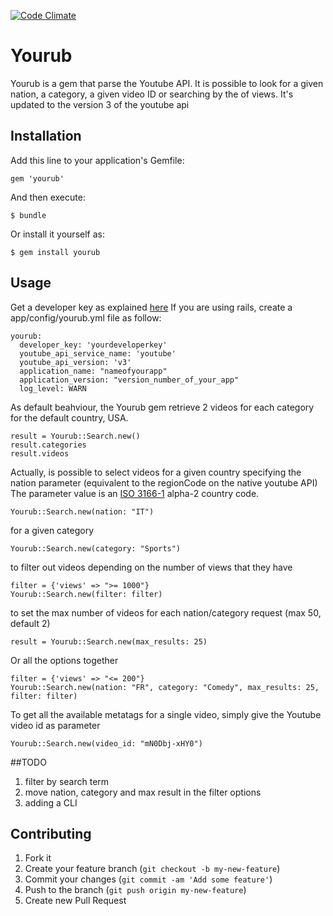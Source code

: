 [![Code Climate](https://codeclimate.com/github/edap/yourub.png)](https://codeclimate.com/github/edap/yourub)

# Yourub

Yourub is a gem that parse the Youtube API. It is possible to look for a given nation, a category, a given video ID or searching by the of views. It's updated to the version 3 of the youtube api

## Installation

Add this line to your application's Gemfile:

    gem 'yourub'

And then execute:

    $ bundle

Or install it yourself as:

    $ gem install yourub

## Usage

Get a developer key as explained [here](http://www.youtube.com/watch?v=Im69kzhpR3I)
If you are using rails, create a app/config/yourub.yml file as follow:

    yourub:
      developer_key: 'yourdeveloperkey'
      youtube_api_service_name: 'youtube'
      youtube_api_version: 'v3'
      application_name: "nameofyourapp"
      application_version: "version_number_of_your_app"
      log_level: WARN

As default beahviour, the Yourub gem retrieve 2 videos for each category for the default country, USA.

    result = Yourub::Search.new()
    result.categories
    result.videos


Actually, is possible to select videos for a given country specifying the nation parameter (equivalent to the regionCode on the native youtube API) The parameter value is an [ISO 3166-1](http://www.iso.org/iso/country_codes/iso_3166_code_lists/country_names_and_code_elements.htm) alpha-2 country code.

    Yourub::Search.new(nation: "IT")


for a given category

    Yourub::Search.new(category: "Sports")


to filter out videos depending on the number of views that they have

    filter = {'views' => ">= 1000"}
    Yourub::Search.new(filter: filter)


to set the max number of videos for each nation/category request (max 50, default 2)

    result = Yourub::Search.new(max_results: 25)

Or all the options together

    filter = {'views' => "<= 200"}
    Yourub::Search.new(nation: "FR", category: "Comedy", max_results: 25, filter: filter)

To get all the available metatags for a single video, simply give the Youtube video id as parameter

    Yourub::Search.new(video_id: "mN0Dbj-xHY0")

##TODO

1. filter by search term
2. move nation, category and max result in the filter options
3. adding a CLI

## Contributing

1. Fork it
2. Create your feature branch (`git checkout -b my-new-feature`)
3. Commit your changes (`git commit -am 'Add some feature'`)
4. Push to the branch (`git push origin my-new-feature`)
5. Create new Pull Request
